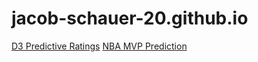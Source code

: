 # jacob-schauer-20.github.io

[D3 Predictive Ratings](jacob-schauer-20.github.io/D3Ratings.html)
[NBA MVP Prediction](jacob-schauer-20.github.io/MVP.html)
